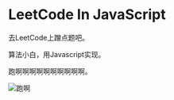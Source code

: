 # LeetCode In JavaScript
去LeetCode上蹭点题吧。

算法小白，用Javascript实现。

跑啊啊啊啊啊啊啊啊啊啊。

![跑啊](https://raw.githubusercontent.com/C1erman/Graph-bed/master/imgs/1st/one1.jpg)

